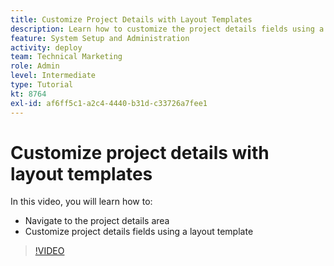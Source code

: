 ```yaml
---
title: Customize Project Details with Layout Templates
description: Learn how to customize the project details fields using a layout template.
feature: System Setup and Administration
activity: deploy
team: Technical Marketing
role: Admin
level: Intermediate
type: Tutorial
kt: 8764
exl-id: af6ff5c1-a2c4-4440-b31d-c33726a7fee1
---
```

# Customize project details with layout templates

In this video, you will learn how to:

* Navigate to the project details area
* Customize project details fields using a layout template

>[!VIDEO](https://video.tv.adobe.com/v/335076/?quality=12)
